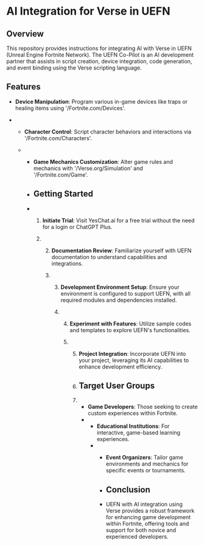 # AI Integration for Verse in UEFN

## Overview

This repository provides instructions for integrating AI with Verse in UEFN (Unreal Engine Fortnite Network). The UEFN Co-Pilot is an AI development partner that assists in script creation, device integration, code generation, and event binding using the Verse scripting language.

## Features

- **Device Manipulation**: Program various in-game devices like traps or healing items using '/Fortnite.com/Devices'.

- - **Character Control**: Script character behaviors and interactions via '/Fortnite.com/Characters'.
 
  - - **Game Mechanics Customization**: Alter game rules and mechanics with '/Verse.org/Simulation' and '/Fortnite.com/Game'.
   
    - ## Getting Started
   
    - 1. **Initiate Trial**: Visit YesChat.ai for a free trial without the need for a login or ChatGPT Plus.
     
      2. 2. **Documentation Review**: Familiarize yourself with UEFN documentation to understand capabilities and integrations.
        
         3. 3. **Development Environment Setup**: Ensure your environment is configured to support UEFN, with all required modules and dependencies installed.
           
            4. 4. **Experiment with Features**: Utilize sample codes and templates to explore UEFN's functionalities.
              
               5. 5. **Project Integration**: Incorporate UEFN into your project, leveraging its AI capabilities to enhance development efficiency.
                 
                  6. ## Target User Groups
                 
                  7. - **Game Developers**: Those seeking to create custom experiences within Fortnite.
                     - - **Educational Institutions**: For interactive, game-based learning experiences.
                       - - **Event Organizers**: Tailor game environments and mechanics for specific events or tournaments.
                        
                         - ## Conclusion
                        
                         - UEFN with AI integration using Verse provides a robust framework for enhancing game development within Fortnite, offering tools and support for both novice and experienced developers.

